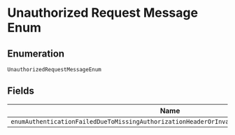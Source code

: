 
# Unauthorized Request Message Enum

## Enumeration

`UnauthorizedRequestMessageEnum`

## Fields

| Name |
|  --- |
| `enumAuthenticationFailedDueToMissingAuthorizationHeaderOrInvalidAuthenticationCredentials` |


